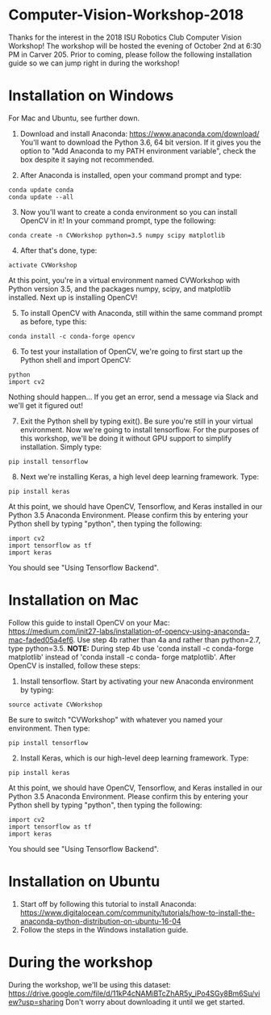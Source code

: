 # Computer-Vision-Workshop-2018
Thanks for the interest in the 2018 ISU Robotics Club Computer Vision Workshop!  The workshop will be hosted the evening of October 2nd at 6:30 PM in Carver 205.  Prior to coming, please follow the following installation guide so we can jump right in during the workshop!

# Installation on Windows
For Mac and Ubuntu, see further down.

  1.  Download and install Anaconda: https://www.anaconda.com/download/
  You'll want to download the Python 3.6, 64 bit version.  If it gives you the option to "Add Anaconda to my PATH environment variable", check the box despite it saying not recommended.
  
  2.  After Anaconda is installed, open your command prompt and type:
  ```
  conda update conda
  conda update --all
  ```
  3.  Now you'll want to create a conda environment so you can install OpenCV in it!  In your command prompt, type the following:
  ```
  conda create -n CVWorkshop python=3.5 numpy scipy matplotlib
  ```
  4.  After that's done, type:
  ```
  activate CVWorkshop
  ```
  At this point, you're in a virtual environment named CVWorkshop with Python version 3.5, and the packages numpy, scipy, and matplotlib installed.  Next up is installing OpenCV!
  
  5.  To install OpenCV with Anaconda, still within the same command prompt as before, type this:
  ```
  conda install -c conda-forge opencv
  ```
  6.  To test your installation of OpenCV, we're going to first start up the Python shell and import OpenCV:
  ```
  python
  import cv2
  ```
  Nothing should happen... If you get an error, send a message via Slack and we'll get it figured out!
  
  7.  Exit the Python shell by typing exit().  Be sure you're still in your virtual environment.  Now we're going to install tensorflow.  For the purposes of this workshop, we'll be doing it without GPU support to simplify installation.  Simply type:
  ```
  pip install tensorflow
  ```
  8.  Next we're installing Keras, a high level deep learning framework.  Type:
  ```
  pip install keras
  ```
  At this point, we should have OpenCV, Tensorflow, and Keras installed in our Python 3.5 Anaconda Environment.  Please confirm this by entering your Python shell by typing "python", then typing the following:
  ```
  import cv2
  import tensorflow as tf
  import keras
  ```
  You should see "Using Tensorflow Backend".
  
  
 # Installation on Mac
 Follow this guide to install OpenCV on your Mac: https://medium.com/init27-labs/installation-of-opencv-using-anaconda-mac-faded05a4ef6.  Use step 4b rather than 4a and rather than python=2.7, type python=3.5. **NOTE:** During step 4b use 'conda install -c conda-forge matplotlib' instead of 'conda install -c conda- forge matplotlib'. After OpenCV is installed, follow these steps:
  1.  Install tensorflow.  Start by activating your new Anaconda environment by typing:
  ```
  source activate CVWorkshop
  ```
  Be sure to switch "CVWorkshop" with whatever you named your environment.  Then type:
  ```
  pip install tensorflow
  ```
  
  2.  Install Keras, which is our high-level deep learning framework. Type:
  ```
  pip install keras
  ```
 At this point, we should have OpenCV, Tensorflow, and Keras installed in our Python 3.5 Anaconda Environment.  Please confirm this by entering your Python shell by typing "python", then typing the following:
  ```
  import cv2
  import tensorflow as tf
  import keras
  ```
  You should see "Using Tensorflow Backend".
  
 # Installation on Ubuntu
  1.  Start off by following this tutorial to install Anaconda: https://www.digitalocean.com/community/tutorials/how-to-install-the-anaconda-python-distribution-on-ubuntu-16-04
  2.  Follow the steps in the Windows installation guide.
  
  # During the workshop
  During the workshop, we'll be using this dataset: https://drive.google.com/file/d/11kP4cNAMiBTcZhAR5y_iPo4SGy8Bm6Su/view?usp=sharing
  Don't worry about downloading it until we get started.
  
